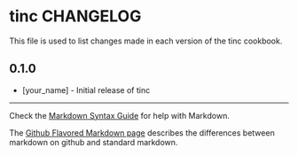 tinc CHANGELOG
==============

This file is used to list changes made in each version of the tinc cookbook.

0.1.0
-----
- [your_name] - Initial release of tinc

- - -
Check the [Markdown Syntax Guide](http://daringfireball.net/projects/markdown/syntax) for help with Markdown.

The [Github Flavored Markdown page](http://github.github.com/github-flavored-markdown/) describes the differences between markdown on github and standard markdown.
